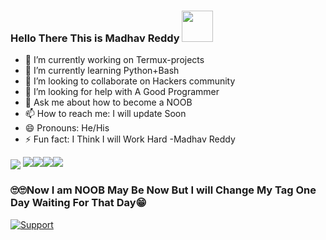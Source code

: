 ### Hello There This is Madhav Reddy <img src="https://media.giphy.com/media/12oufCB0MyZ1Go/giphy.gif" width="50">


- 🔭 I’m currently working on Termux-projects
- 🌱 I’m currently learning Python+Bash
- 👯 I’m looking to collaborate on Hackers community
- 🤔 I’m looking for help with A Good Programmer
- 💬 Ask me about how to become a NOOB
- 📫 How to reach me: I will update Soon
- 😄 Pronouns: He/His
- ⚡ Fun fact: I Think I will Work Hard -Madhav Reddy




<img align="center" src="https://github-readme-stats.vercel.app/api?username=Madhavreddy672&&show_icons=true&title_color=ffffff&icon_color=bb2acf&text_color=daf7dc&bg_color=151515">
<a href="https://t.me/MADHAV_REDDY"><img src="https://img.shields.io/badge/telegram-D14836?color=2CA5E0&style=for-the-badge&logo=telegram&logoColor=white"></a><a href="https://www.instagram.com/itz_r00tbyte"><img src="https://img.shields.io/badge/instagram-%23E4405F.svg?&style=for-the-badge&logo=instagram&logoColor=white"></a><a href="https://gitlab.com/itzr00tbyte"><img src="https://img.shields.io/badge/gitlab-%23330f63.svg?&style=for-the-badge&logo=gitlab&logoColor=white"><a href="https://github.com/Madhavreddy672"><img src="https://img.shields.io/badge/github-%23100000.svg?&style=for-the-badge&logo=github&logoColor=white"></a>

### 🙄🙄Now I am NOOB May Be Now But I will Change My Tag One Day Waiting For That Day😁
[![Support](https://cdn.buymeacoffee.com/buttons/v2/default-white.png)](paypal.com/varunkhareedu)
